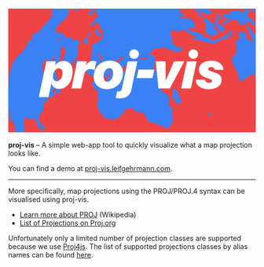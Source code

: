 ![proj-vis](header.svg)

**proj-vis** – A simple web-app tool to quickly visualize what a map projection looks like.

You can find a demo at [proj-vis.leifgehrmann.com](https://proj-vis.leifgehrmann.com/).

---

More specifically, map projections using the PROJ/PROJ.4 syntax can be visualised using proj-vis.

* [Learn more about PROJ](https://en.wikipedia.org/wiki/PROJ) (Wikipedia)
* [List of Projections on Proj.org](https://proj.org/operations/projections/index.html)

Unfortunately only a limited number of projection classes are supported because we use [Proj4js](http://proj4js.org).
The list of supported projections classes by alias names can be found [here](https://trac.osgeo.org/proj4js/wiki/UserGuide#Supportedprojectionclasses).
